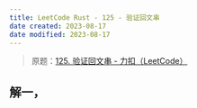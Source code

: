 ```yaml
---
title: LeetCode Rust - 125 - 验证回文串
date created: 2023-08-17
date modified: 2023-08-17
---
```


> 原题：[125. 验证回文串 - 力扣（LeetCode）](https://leetcode.cn/problems/valid-palindrome/)

## 解一，